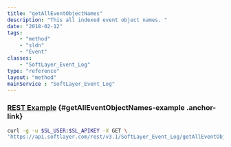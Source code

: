 ```yaml
---
title: "getAllEventObjectNames"
description: "This all indexed event object names. "
date: "2018-02-12"
tags:
    - "method"
    - "sldn"
    - "Event"
classes:
    - "SoftLayer_Event_Log"
type: "reference"
layout: "method"
mainService : "SoftLayer_Event_Log"
---
```


### [REST Example](#getAllEventObjectNames-example) <a href="/article/rest/"><i class="fas fa-question"></i></a> {#getAllEventObjectNames-example .anchor-link} 
```bash
curl -g -u $SL_USER:$SL_APIKEY -X GET \
'https://api.softlayer.com/rest/v3.1/SoftLayer_Event_Log/getAllEventObjectNames'
```
